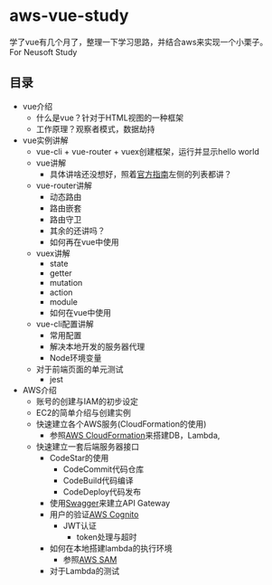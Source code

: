 # aws-vue-study

学了vue有几个月了，整理一下学习思路，并结合aws来实现一个小栗子。  
For Neusoft Study

## 目录

* vue介绍
  * 什么是vue？针对于HTML视图的一种框架
  * 工作原理？观察者模式，数据劫持
* vue实例讲解
  * vue-cli + vue-router + vuex创建框架，运行并显示hello world
  * vue讲解
    * 具体讲啥还没想好，照着[官方指南](https://cn.vuejs.org/v2/guide/list.html)左侧的列表都讲？
  * vue-router讲解
    * 动态路由
    * 路由嵌套
    * 路由守卫
    * 其余的还讲吗？
    * 如何再在vue中使用
  * vuex讲解
    * state
    * getter
    * mutation
    * action
    * module
    * 如何在vue中使用
  * vue-cli配置讲解
    * 常用配置
    * 解决本地开发的服务器代理
    * Node环境变量
  * 对于前端页面的单元测试
    * jest
* AWS介绍
  * 账号的创建与IAM的初步设定
  * EC2的简单介绍与创建实例
  * 快速建立各个AWS服务(CloudFormation的使用)
    * 参照[AWS CloudFormation](https://docs.aws.amazon.com/zh_cn/AWSCloudFormation/latest/UserGuide/Welcome.html)来搭建DB，Lambda,
  * 快速建立一套后端服务器接口
    * CodeStar的使用
      * CodeCommit代码仓库
      * CodeBuild代码编译
      * CodeDeploy代码发布
    * 使用[Swagger](https://petstore.swagger.io/)来建立API Gateway
    * 用户的验证[AWS Cognito](https://docs.aws.amazon.com/zh_cn/cognito/?id=docs_gateway)
      * JWT认证
        * token处理与超时
    * 如何在本地搭建lambda的执行环境
      * 参照[AWS SAM](https://github.com/awslabs/serverless-application-model)
    * 对于Lambda的测试